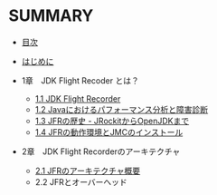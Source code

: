 # SUMMARY

* [目次](README.md)

* [はじめに](preface.md)

* 1章　JDK Flight Recoder とは？
  * [1.1 JDK Flight Recorder](01/01-what_is_JFR.md)
  * [1.2 Javaにおけるパフォーマンス分析と障害診断](01/02-other_tools.md)
  * [1.3 JFRの歴史 - JRockitからOpenJDKまで](01/03-history_of_jfr.md)
  * [1.4 JFRの動作環境とJMCのインストール](01/04-install_jmc.md)

* 2章　JDK Flight Recorderのアーキテクチャ
  * [2.1 JFRのアーキテクチャ概要](02/01-jfr-architecture.md)
  * 2.2 JFRとオーバーヘッド

